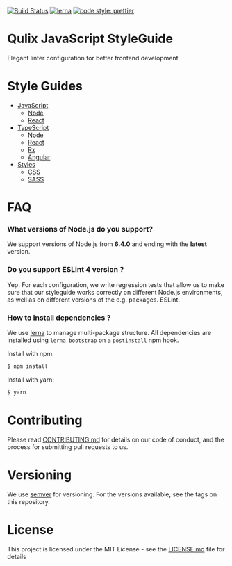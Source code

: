 [![Build Status](https://travis-ci.org/Qulix/frontend-linter-configs.svg?branch=master)](https://travis-ci.org/Qulix/frontend-linter-configs)
[![lerna](https://img.shields.io/badge/maintained%20with-lerna-cc00ff.svg)](https://lernajs.io/)
[![code style: prettier](https://img.shields.io/badge/code_style-prettier-ff69b4.svg?style=flat-square)](https://github.com/prettier/prettier)

# Qulix JavaScript StyleGuide

Elegant linter configuration for better frontend development

# Style Guides

- [JavaScript](./packages/eslint-config-javascript/STYLEGUIDE.md)
  - [Node](./)
  - [React](./)
- [TypeScript](./packages/tslint-config-typescript/STYLEGUIDE.md)
  - [Node](./)
  - [React](./packages/tslint-config-react/STYLEGUIDE.md)
  - [Rx](./packages/tslint-config-rx/STYLEGUIDE.md)
  - [Angular](./packages/tslint-config-angular/STYLEGUIDE.md)
- [Styles](./)
  - [CSS](./packages/stylelint-config-css/STYLEGUIDE.md)
  - [SASS](./packages/stylelint-config-scss/STYLEGUIDE.md)

# FAQ

### What versions of Node.js do you support?

We support versions of Node.js from __6.4.0__ and ending with the __latest__ version.

### Do you support ESLint 4 version ?

Yep. For each configuration, we write regression tests that allow us to make sure that our styleguide works correctly on different Node.js environments, as well as on different versions of the e.g. packages. ESLint.

### How to install dependencies ?

We use [lerna](https://lernajs.io/) to manage multi-package structure. All dependencies are installed using `lerna bootstrap` on a `postinstall` npm hook.

Install with npm:

```sh
$ npm install
```

Install with yarn:

```sh
$ yarn
```

# Contributing

Please read [CONTRIBUTING.md](./CONTRIBUTING.md) for details on our code of conduct, and the process for submitting pull requests to us.

# Versioning

We use [semver](./https://semver.org/) for versioning. For the versions available, see the tags on this repository.

# License

This project is licensed under the MIT License - see the [LICENSE.md](./LICENSE.md) file for details

